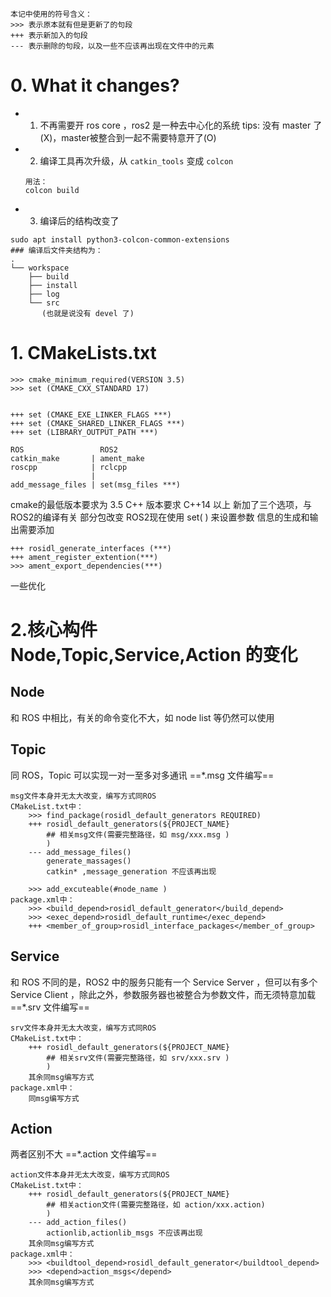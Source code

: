 ```
本记中使用的符号含义：
>>> 表示原本就有但是更新了的句段
+++ 表示新加入的句段
--- 表示删除的句段，以及一些不应该再出现在文件中的元素
```
# 0. What it changes?
* 1. 不再需要开 ros core ，ros2 是一种去中心化的系统
  tips: 没有 master 了(X)，master被整合到一起不需要特意开了(O)
* 2. 编译工具再次升级，从 ```catkin_tools``` 变成 ```colcon```
	```
	用法：
	colcon build
	```
* 3. 编译后的结构改变了
```
sudo apt install python3-colcon-common-extensions
### 编译后文件夹结构为：
.
└── workspace
    ├── build
    ├── install
    ├── log
    └── src
	   (也就是说没有 devel 了)
``` 
# 1. CMakeLists.txt
```
>>> cmake_minimum_required(VERSION 3.5)
>>> set (CMAKE_CXX_STANDARD 17)


+++ set (CMAKE_EXE_LINKER_FLAGS ***)
+++ set (CMAKE_SHARED_LINKER_FLAGS ***)
+++ set (LIBRARY_OUTPUT_PATH ***)

ROS                 ROS2
catkin_make       | ament_make
roscpp            | rclcpp
                  |
add_message_files | set(msg_files ***)
```
cmake的最低版本要求为 3.5
C++ 版本要求 C++14 以上
新加了三个选项，与ROS2的编译有关
部分包改变
ROS2现在使用 set( ) 来设置参数
信息的生成和输出需要添加
```
+++ rosidl_generate_interfaces (***)
+++ ament_register_extention(***)
>>> ament_export_dependencies(***)
```
一些优化
# 2.核心构件 Node,Topic,Service,Action 的变化
## Node
和 ROS 中相比，有关的命令变化不大，如 node list 等仍然可以使用
## Topic
同 ROS，Topic 可以实现一对一至多对多通讯
==\*.msg 文件编写==
```
msg文件本身并无太大改变，编写方式同ROS
CMakeList.txt中：
	>>> find_package(rosidl_default_generators REQUIRED)
	+++ rosidl_default_generators(${PROJECT_NAME}
		## 相关msg文件(需要完整路径，如 msg/xxx.msg )
		)
	--- add_message_files()
		generate_massages()
		catkin* ,message_generation 不应该再出现

	>>> add_excuteable(#node_name )
package.xml中：
	>>> <build_depend>rosidl_default_generator</build_depend>
	>>> <exec_depend>rosidl_default_runtime</exec_depend>
	+++ <member_of_group>rosidl_interface_packages</member_of_group> 

```
## Service
和 ROS 不同的是，ROS2 中的服务只能有一个 Service Server ，但可以有多个 Service Client ，除此之外，参数服务器也被整合为参数文件，而无须特意加载
==\*.srv 文件编写==
```
srv文件本身并无太大改变，编写方式同ROS
CMakeList.txt中：
	+++ rosidl_default_generators(${PROJECT_NAME}
		## 相关srv文件(需要完整路径，如 srv/xxx.srv )
		)
	其余同msg编写方式
package.xml中：
	同msg编写方式
```
## Action
两者区别不大
==\*.action 文件编写==
```
action文件本身并无太大改变，编写方式同ROS
CMakeList.txt中：
	+++ rosidl_default_generators(${PROJECT_NAME}
		## 相关action文件(需要完整路径，如 action/xxx.action)
		)
	--- add_action_files()
		actionlib,actionlib_msgs 不应该再出现
	其余同msg编写方式
package.xml中：
	>>> <buildtool_depend>rosidl_default_generator</buildtool_depend>
	>>> <depend>action_msgs</depend>
	其余同msg编写方式 
```